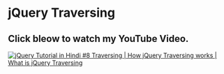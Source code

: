 # jQuery Traversing

## Click bleow to watch my YouTube Video. 
[![jQuery Tutorial in Hindi #8 Traversing | How jQuery Traversing  works | What is jQuery Traversing](https://img.youtube.com/vi/H7Xzz6PRfBk/0.jpg)](https://www.youtube.com/watch?v=H7Xzz6PRfBk)


